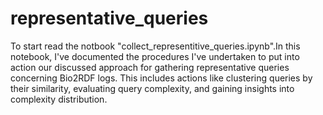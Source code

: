 # representative_queries
To start read the notbook "collect_representitive_queries.ipynb".In this notebook, I've documented the procedures I've undertaken to put into action our discussed approach for gathering representative queries concerning Bio2RDF logs. This includes actions like clustering queries by their similarity, evaluating query complexity, and gaining insights into complexity distribution. 

